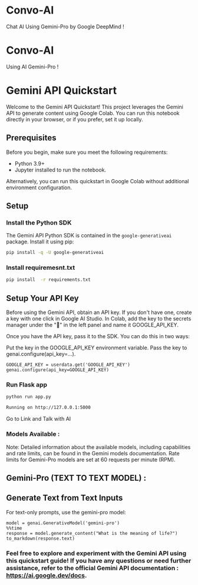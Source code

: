 # Convo-AI
Chat AI Using Gemini-Pro by Google DeepMind !

# Convo-AI
Using AI Gemini-Pro !

# Gemini API Quickstart

Welcome to the Gemini API Quickstart! This project leverages the Gemini API to generate content using Google Colab. You can run this notebook directly in your browser, or if you prefer, set it up locally.

## Prerequisites

Before you begin, make sure you meet the following requirements:

- Python 3.9+
- Jupyter installed to run the notebook.

Alternatively, you can run this quickstart in Google Colab without additional environment configuration.

## Setup

### Install the Python SDK

The Gemini API Python SDK is contained in the `google-generativeai` package. Install it using pip:

```bash
pip install -q -U google-generativeai
```
### Install requiremesnt.txt

```bash
pip install  -r requirements.txt
```


## Setup Your API Key

Before using the Gemini API, obtain an API key. If you don't have one, create a key with one click in Google AI Studio. In Colab, add the key to the secrets manager under the "🔑" in the left panel and name it GOOGLE_API_KEY.

Once you have the API key, pass it to the SDK. You can do this in two ways:

Put the key in the GOOGLE_API_KEY environment variable.
Pass the key to genai.configure(api_key=...).

```
GOOGLE_API_KEY = userdata.get('GOOGLE_API_KEY')
genai.configure(api_key=GOOGLE_API_KEY)
```

### Run Flask app 

```bash
python run app.py

Running on http://127.0.0.1:5000
```
Go to Link and Talk with AI

### Models Available :
Note: Detailed information about the available models, including capabilities and rate limits, can be found in the Gemini models documentation. Rate limits for Gemini-Pro models are set at 60 requests per minute (RPM).

## Gemini-Pro (TEXT TO TEXT MODEL) : 

## Generate Text from Text Inputs
For text-only prompts, use the gemini-pro model:

```
model = genai.GenerativeModel('gemini-pro')
%%time
response = model.generate_content("What is the meaning of life?")
to_markdown(response.text)
```

### Feel free to explore and experiment with the Gemini API using this quickstart guide! If you have any questions or need further assistance, refer to the official Gemini API documentation : https://ai.google.dev/docs.





